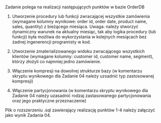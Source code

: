 Zadanie polega na realizacji następujących punktów w bazie OrderDB
1. Utworzenie procedury lub funkcji zwracającej wszystkie zamówienia (wymagane kolumny wynikowe: order id, order date, product name, sales, quantity) z bieżącego miesiąca. Uwaga: należy stworzyć dynamiczny warunek na aktualny miesiąc, tak aby logika procedury (lub funkcji) była możliwa do wykorzystania w kolejnych mesiącach bez żadnej ingenerencji programisty w kod.

2. Utworzenie zmaterializowanego widoku zwracającego wszystkich klientów (wymagane kolumny: customer id, customer name, segment), którzy złożyli co najmniej jedno zamówienie.

3. Włączenie kompresji na dowolnej strukturze bazy (w komentarzu skryptu wynikowego dla Zadanie 04 należy uzsadnić typ zastosowanej kompresji)

4. Włączenie partycjonowania (w komentarzu skryptu wynikowego dla Zadanie 04 należy uzasadnić rodzaj zastasowanego partycjonowania oraz jego praktyczne przeznaczenie)

Plik o rozszerzeniu .sql zawierający realizację punktów 1-4 należy załączyć jako wynik Zadania 04.